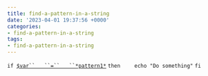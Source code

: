 ```yaml
---
title: find-a-pattern-in-a-string
date: '2023-04-01 19:37:56 +0000'
categories:
- find-a-pattern-in-a-string
tags:
- find-a-pattern-in-a-string
---
```



`if `[`$var``   ``=``   ``*pattern1*`]($var_=_*pattern1* "wikilink")
`then`
`    echo "Do something"`
`fi`
